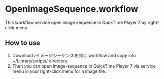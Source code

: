 OpenImageSequence.workflow
==========================

This workflow service open image sequence in QuckTime Player 7 by right-click menu.

How to use
--------------------------
1. Download /イメージシーケンスを開く.workflow and copy into ~/Library/scripts/ directory.
2. Then you can open image-sequence in QuickTime Player 7 via service menu in your right-click menu for a image file.
